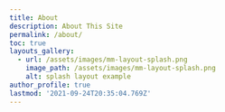 ```yaml
---
title: About
description: About This Site
permalink: /about/
toc: true
layouts_gallery:
  - url: /assets/images/mm-layout-splash.png
    image_path: /assets/images/mm-layout-splash.png
    alt: splash layout example
author_profile: true
lastmod: '2021-09-24T20:35:04.769Z'
---
```


